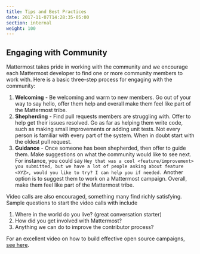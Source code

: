 ```yaml
---
title: Tips and Best Practices
date: 2017-11-07T14:28:35-05:00
section: internal
weight: 100
---
```


## Engaging with Community

Mattermost takes pride in working with the community and we encourage each Mattermost developer to find one or more community members to work with. Here is a basic three-step process for engaging with the community:

1. **Welcoming** - Be welcoming and warm to new members. Go out of your way to say hello, offer them help and overall make them feel like part of the Mattermost tribe.
2. **Shepherding** - Find pull requests members are struggling with. Offer to help get their issues resolved. Go as far as helping them write code, such as making small improvements or adding unit tests. Not every person is familiar with every part of the system. When in doubt start with the oldest pull request.
3. **Guidance** - Once someone has been shepherded, then offer to guide them. Make suggestions on what the community would like to see next. For instance, you could say `Hey that was a cool <feature/improvement> you submitted, but we have a lot of people asking about feature <XYZ>, would you like to try? I can help you if needed.` Another option is to suggest them to work on a Mattermost campaign. Overall, make them feel like part of the Mattermost tribe.

Video calls are also encouraged, something many find richly satisfying. Sample questions to start the video calls with include

1. Where in the world do you live? (great conversation starter)
2. How did you get involved with Mattermost?
3. Anything we can do to improve the contributor process?

For an excellent video on how to build effective open source campaigns, [see here](https://www.youtube.com/watch?v=rTiLgSF5KHQ).
